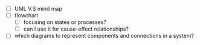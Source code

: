 - [ ] UML V.S mind map
- [ ] flowchart
  - [ ] focusing on states or processes?
  - [ ] can I use it for cause-effect relationships?
- [ ] which diagrams to represent components and connections in a system? 
<!--stackedit_data:
eyJoaXN0b3J5IjpbLTk1MTAzNjgzNV19
-->